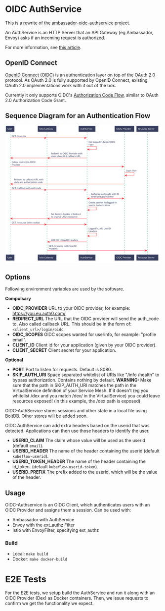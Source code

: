 # OIDC AuthService

This is a rewrite of the [ambassador-oidc-authservice](https://github.com/ajmyyra/ambassador-auth-oidc) project.

An AuthService is an HTTP Server that an API Gateway (eg Ambassador, Envoy) asks if an incoming request is authorized.

For more information, see [this article](https://journal.arrikto.com/kubeflow-authentication-with-istio-dex-5eafdfac4782).

## OpenID Connect

[OpenID Connect (OIDC)](http://openid.net/connect/) is an authentication layer on top of the OAuth 2.0 protocol. As OAuth 2.0 is fully supported by OpenID Connect, existing OAuth 2.0 implementations work with it out of the box.

Currently it only supports OIDC's [Authorization Code Flow](http://openid.net/specs/openid-connect-basic-1_0.html#CodeFlow), similar to OAuth 2.0 Authorization Code Grant.

## Sequence Diagram for an Authentication Flow

![OIDC AuthService Sequence Diagram](docs/media/oidc_authservice_sequence_diagram.svg)

## Options

Following environment variables are used by the software.

**Compulsary**
* **OIDC_PROVIDER** URL to your OIDC provider, for example: https://you.eu.auth0.com/
* **REDIRECT_URL** The URL that the OIDC provider will send the auth_code to. Also called callback URL. This should be in the form of: `<client_url>/login/oidc`.
* **OIDC_SCOPES** OIDC scopes wanted for userinfo, for example: "profile email".
* **CLIENT_ID** Client id for your application (given by your OIDC provider).
* **CLIENT_SECRET** Client secret for your application.

**Optional**
* **PORT** Port to listen for requests. Default is 8080.
* **SKIP_AUTH_URI** Space separated whitelist of URIs like "/info /health" to bypass authorization. Contains nothing by default.
  **WARNING:** Make sure that the path in SKIP_AUTH_URI matches the path in the VirtualService definition of your Service Mesh. If it doesn't (eg you whitelist /dex and you match /dex/ in the VirtualService) you could leave resources exposed! (in this example, the /dex path is exposed)
  
OIDC-AuthService stores sessions and other state in a local file using BoltDB.
Other stores will be added soon.

OIDC AuthService can add extra headers based on the userid that was detected.
Applications can then use those headers to identify the user.

* **USERID_CLAIM** The claim whose value will be used as the userid (default `email`).
* **USERID_HEADER** The name of the header containing the userid (default `kubeflow-userid`).
* **USERID_TOKEN_HEADER** The name of the header containing the id_token. (default `kubeflow-userid-token`).
* **USERID_PREFIX** The prefix added to the userid, which will be the value of the header.

## Usage

OIDC-Authservice is an OIDC Client, which authenticates users with an OIDC Provider and assigns them a session.
Can be used with:
* Ambassador with AuthService
* Envoy with the ext_authz Filter
* Istio with EnvoyFilter, specifying ext_authz

### Build

* Local: `make build`
* Docker: `make docker-build`

# E2E Tests

For the E2E tests, we setup build the AuthService and run it along with an OIDC Provider (Dex) as Docker containers.
Then, we issue requests to confirm we get the functionality we expect.
